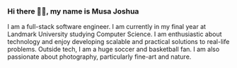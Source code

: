 ### Hi there 👋🏾, my name is Musa Joshua

I am a full-stack software engineer. I am currently in 
my final year at Landmark University studying 
Computer Science. I am enthusiastic about technology 
and enjoy developing scalable and practical solutions 
to real-life problems.
Outside tech, I am a huge soccer and basketball fan. 
I am also passionate about photography, particularly 
fine-art and nature.

<!--
**musajoshua/musajoshua** is a ✨ _special_ ✨ repository because its `README.md` (this file) appears on your GitHub profile.

Here are some ideas to get you started:

- 🔭 I’m currently working on ...
- 🌱 I’m currently learning ...
- 👯 I’m looking to collaborate on ...
- 🤔 I’m looking for help with ...
- 💬 Ask me about ...
- 📫 How to reach me: ...
- 😄 Pronouns: ...
- ⚡ Fun fact: ...
-->
